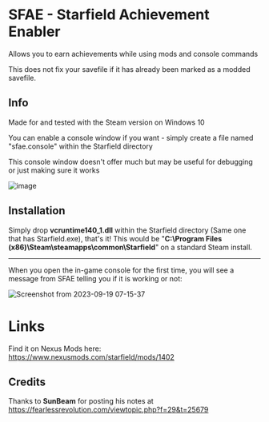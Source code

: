 # SFAE - Starfield Achievement Enabler

Allows you to earn achievements while using mods and console commands

This does not fix your savefile if it has already been marked as a modded savefile.

## Info
Made for and tested with the Steam version
on Windows 10

You can enable a console window if you want - simply create a file named "sfae.console" within the Starfield directory

This console window doesn't offer much but may be useful for debugging or just making sure it works

![image](https://github.com/server-imp/SFAE/assets/66805612/b94cc244-bb49-4d9d-b50f-7bc2ceb5f0bd)



## Installation

Simply drop **vcruntime140_1.dll** within the Starfield directory (Same one that has Starfield.exe), that's it!
This would be "**C:\Program Files (x86)\Steam\steamapps\common\Starfield**" on a standard Steam install.

---
When you open the in-game console for the first time, you will see a message from SFAE telling you if it is working or not:

![Screenshot from 2023-09-19 07-15-37](https://github.com/server-imp/SFAE/assets/66805612/df7f3aaf-59be-48d8-9dee-24098692dbbf)


# Links
Find it on Nexus Mods here: https://www.nexusmods.com/starfield/mods/1402

## Credits
Thanks to **SunBeam** for posting his notes at https://fearlessrevolution.com/viewtopic.php?f=29&t=25679

